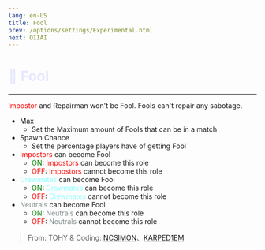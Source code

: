 ```yaml
---
lang: en-US
title: Fool
prev: /options/settings/Experimental.html
next: OIIAI
---
```


# <font color=#e6e7ff>👻 <b>Fool</b></font> <Badge text="Addon" type="tip" vertical="middle"/>
---

<p><font color=red>Impostor</font> and Repairman won't be Fool. Fools can't repair any sabotage.</p>

* Max
  * Set the Maximum amount of Fools that can be in a match
* Spawn Chance
  * Set the percentage players have of getting Fool
* <font color=red>Impostors</font> can become Fool
  * <font color=green>ON</font>: <font color=red>Impostors</font> can become this role
  * <font color=red>OFF</font>: <font color=red>Impostors</font> cannot become this role
* <font color=#8cffff>Crewmates</font> can become Fool
  * <font color=green>ON</font>: <font color=#8cffff>Crewmates</font> can become this role
  * <font color=red>OFF</font>: <font color=#8cffff>Crewmates</font> cannot become this role
* <font color=#7f8c8d>Neutrals</font> can become Fool
  * <font color=green>ON</font>: <font color=#7f8c8d>Neutrals</font> can become this role
  * <font color=red>OFF</font>: <font color=#7f8c8d>Neutrals</font> cannot become this role

> From: TOHY & Coding: [NCSIMON](https://github.com/NCSIMON)、[KARPED1EM](https://github.com/KARPED1EM)